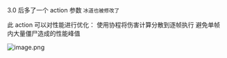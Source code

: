 3.0 后多了一个 action 参数
`冰道也被修改了`

此 action 可以对性能进行优化：
使用协程将伤害计算分散到逐帧执行
避免单帧内大量僵尸造成的性能峰值

![image.png](https://picgo18719498306.oss-cn-guangzhou.aliyuncs.com/20251005183850890.png)

